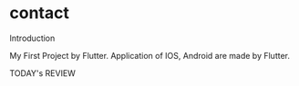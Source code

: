 # contact


Introduction

My First Project by Flutter.
Application of IOS, Android are made by Flutter.



TODAY's REVIEW


